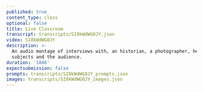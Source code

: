 ```yaml
---
published: true
content_type: class
optional: false
title: Live Classroom
transcript: transcripts/SI0kWdWG0JY.json
video: SI0kWdWG0JY
description: >-
  An audio montage of interviews with, an historian, a photographer, her
  subjects and the audience.
duration: '1846'
expectsubmission: false
prompts: transcripts/SI0kWdWG0JY_prompts.json
images: transcripts/SI0kWdWG0JY_images.json
---
```


